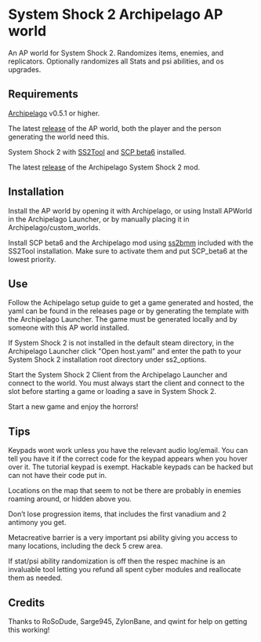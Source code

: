 # System Shock 2 Archipelago AP world
An AP world for System Shock 2.  Randomizes items, enemies, and replicators.  Optionally randomizes all Stats and psi abilities, and os upgrades.

## Requirements
[Archipelago](https://archipelago.gg/tutorial/Archipelago/setup/en) v0.5.1 or higher.

The latest [release](https://github.com/Partatio/SS2Archipelago/releases) of the AP world, both the player and the person generating the world need this.

System Shock 2 with [SS2Tool](https://www.systemshock.org/index.php?topic=4141.0) and [SCP beta6](https://www.systemshock.org/index.php?topic=7116.0) installed.

The latest [release](https://github.com/Partatio/SS2Archipelago/releases) of the Archipelago System Shock 2 mod.

## Installation
Install the AP world by opening it with Archipelago, or using Install APWorld in the Archipelago Launcher, or by manually placing it in Archipelago/custom_worlds.

Install SCP beta6 and the Archipelago mod using [ss2bmm](https://pshjt.github.io/dmm/) included with the SS2Tool installation.  Make sure to activate them and put SCP_beta6 at the lowest priority.

## Use
Follow the Achipelago setup guide to get a game generated and hosted, the yaml can be found in the releases page or by generating the template with the Archipelago Launcher.  The game must be generated locally and by someone with this AP world installed.

If System Shock 2 is not installed in the default steam directory, in the Archipelago Launcher click "Open host.yaml" and enter the path to your System Shock 2 installation root directory under ss2_options.

Start the System Shock 2 Client from the Archipelago Launcher and connect to the world.  You must always start the client and connect to the slot before starting a game or loading a save in System Shock 2.

Start a new game and enjoy the horrors!

## Tips
Keypads wont work unless you have the relevant audio log/email.  You can tell you have it if the correct code for the keypad appears when you hover over it.  The tutorial keypad is exempt.  Hackable keypads can be hacked but can not have their code put in.

Locations on the map that seem to not be there are probably in enemies roaming around, or hidden above you.

Don’t lose progression items, that includes the first vanadium and 2 antimony you get.

Metacreative barrier is a very important psi ability giving you access to many locations, including the deck 5 crew area.

If stat/psi ability randomization is off then the respec machine is an invaluable tool letting you refund all spent cyber modules and reallocate them as needed.

## Credits
Thanks to RoSoDude, Sarge945, ZylonBane, and qwint for help on getting this working!
